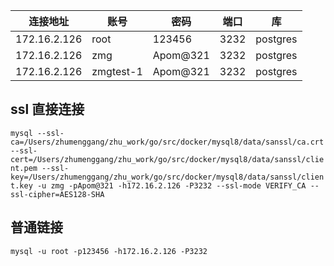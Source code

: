 | 连接地址     | 账号   | 密码       | 端口   | 库       |
| ------------ |------|----------|------| -------- |
| 172.16.2.126 | root | 123456   | 3232 | postgres |
| 172.16.2.126 | zmg  | Apom@321 | 3232 | postgres |
| 172.16.2.126 | zmgtest-1  | Apom@321 | 3232 | postgres |

## ssl 直接连接

`mysql --ssl-ca=/Users/zhumenggang/zhu_work/go/src/docker/mysql8/data/sanssl/ca.crt --ssl-cert=/Users/zhumenggang/zhu_work/go/src/docker/mysql8/data/sanssl/client.pem --ssl-key=/Users/zhumenggang/zhu_work/go/src/docker/mysql8/data/sanssl/client.key -u zmg -pApom@321 -h172.16.2.126 -P3232 --ssl-mode VERIFY_CA --ssl-cipher=AES128-SHA
`
## 普通链接

`mysql -u root -p123456 -h172.16.2.126 -P3232`
